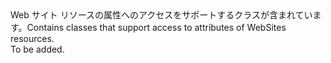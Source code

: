 <Namespace Name="Microsoft.Azure.Management.WebSites.Models">
  <Docs>
    <summary><span data-ttu-id="82491-101">Web サイト リソースの属性へのアクセスをサポートするクラスが含まれています。</span><span class="sxs-lookup"><span data-stu-id="82491-101">Contains classes that support access to attributes of WebSites resources.</span></span></summary> 
    <remarks>To be added.</remarks>
  </Docs>
</Namespace>
